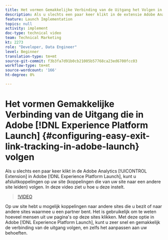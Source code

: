 ```yaml
---
title: Het vormen Gemakkelijke Verbinding van de Uitgang het Volgen in Experience Platform Launch
description: Als u slechts een paar keer klikt in de extensie Adobe Analytics in Experience Platform Launch, kunt u afsluitkoppelingen op uw site volgen (koppelingen die van uw site naar een andere site gaan). In deze video ziet u hoe u deze instelt.
feature: Launch Implementation
topics: null
activity: implement
doc-type: technical video
team: Technical Marketing
kt: 2273
role: "Developer, Data Engineer"
level: Beginner
translation-type: tm+mt
source-git-commit: f3b3fa7d91b0cb21005b57768ca23ed6700fcc03
workflow-type: tm+mt
source-wordcount: '166'
ht-degree: 0%

---
```



# Het vormen Gemakkelijke Verbinding van de Uitgang die in Adobe [!DNL Experience Platform Launch] {#configuring-easy-exit-link-tracking-in-adobe-launch} volgen

Als u slechts een paar keer klikt in de Adobe Analytics [!UICONTROL Extension] in Adobe [!DNL Experience Platform Launch], kunt u afsluitkoppelingen op uw site (koppelingen die van uw site naar een andere site leiden) volgen. In deze video ziet u hoe u deze instelt.

>[!VIDEO](https://video.tv.adobe.com/v/25763/?quality=12)

Op uw site hebt u mogelijk koppelingen naar andere sites die u bezit of naar andere sites waarmee u een partner bent. Het is gebruikelijk om te weten hoeveel mensen uit uw pagina&#39;s op deze sites klikken. Met deze optie in Adobe [!DNL Experience Platform Launch], kunt u zeer snel en gemakkelijk de verbinding van de uitgang volgen, en zelfs het aanpassen aan uw behoeften.
